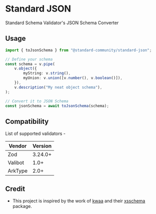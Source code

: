 # Standard JSON

Standard Schema Validator's JSON Schema Converter

## Usage

```ts
import { toJsonSchema } from "@standard-community/standard-json";

// Define your schema
const schema = v.pipe(
    v.object({
        myString: v.string(),
        myUnion: v.union([v.number(), v.boolean()]),
    }),
    v.description("My neat object schema"),
);

// Convert it to JSON Schema
const jsonSchema = await toJsonSchema(schema);
```

## Compatibility

List of supported validators -

| Vendor  | Version |
| ------- | ------- |
| Zod     | 3.24.0+ |
| Valibot | 1.0+    |
| ArkType | 2.0+    |

## Credit

- This project is inspired by the work of [kwaa](https://github.com/kwaa) and their [xsschema](https://xsai.js.org/docs/packages/top-level/xsschema) package.
